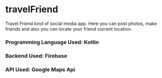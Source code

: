 # travelFriend
Travel Friend kind of social media app. Here you can post photos, make friends and also you can locate your friend current location.

### Programming Language Used: Kotlin
### Backend Used: Firebase
### API Used: Google Maps Api

